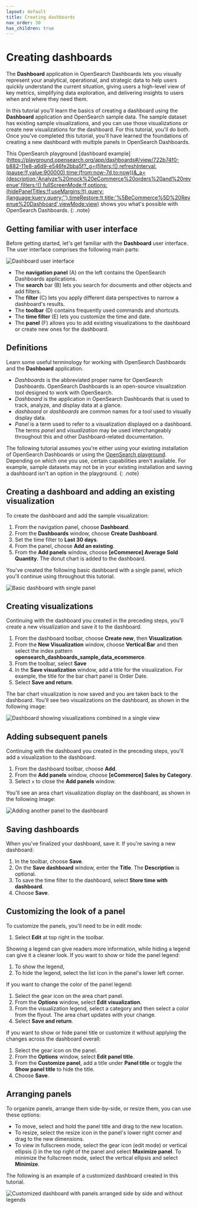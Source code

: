 ```yaml
---
layout: default
title: Creating dashboards
nav_order: 30
has_children: true
---
```


# Creating dashboards

The **Dashboard** application in OpenSearch Dashboards lets you visually represent your analytical, operational, and strategic data to help users quickly understand the current situation, giving users a high-level view of key metrics, simplifying data exploration, and delivering insights to users when and where they need them.

In this tutorial you'll learn the basics of creating a dashboard using the **Dashboard** application and OpenSearch sample data. The sample dataset has existing sample visualizations, and you can use those visualizations or create new visualizations for the dashboard. For this tutorial, you'll do both. Once you've completed this tutorial, you'll have learned the foundations of creating a new dashboard with multiple panels in OpenSearch Dashboards. 

This OpenSearch playground [dashboard example](https://playground.opensearch.org/app/dashboards#/view/722b74f0-b882-11e8-a6d9-e546fe2bba5f?_g=(filters:!(),refreshInterval:(pause:!f,value:900000),time:(from:now-7d,to:now))&_a=(description:'Analyze%20mock%20eCommerce%20orders%20and%20revenue',filters:!(),fullScreenMode:!f,options:(hidePanelTitles:!f,useMargins:!t),query:(language:kuery,query:''),timeRestore:!t,title:'%5BeCommerce%5D%20Revenue%20Dashboard',viewMode:view) shows you what's possible with OpenSearch Dashboards.
{: .note}

## Getting familiar with user interface

Before getting started, let's get familiar with the **Dashboard** user interface. The user interface comprises the following main parts:

![Dashboard user interface]({{site.url}}{{site.baseurl}}/images/dashboards/dashboard-UI.png)

- The **navigation panel** (A) on the left contains the OpenSearch Dashboards applications.
- The **search** bar (B) lets you search for documents and other objects and add filters.
- The **filter** (C) lets you apply different data perspectives to narrow a dashboard's results.
- The **toolbar** (D) contains frequently used commands and shortcuts.
- The **time filter** (E) lets you customize the time and date.
- The **panel** (F) allows you to add existing visualizations to the dashboard or create new ones for the dashboard.

## Definitions

Learn some useful terminology for working with OpenSearch Dashboards and the **Dashboard** application.

- _Dashboards_ is the abbreviated proper name for OpenSearch Dashboards. OpenSearch Dashboards is an open-source visualization tool designed to work with OpenSearch.
- _Dashboard_ is the application in OpenSearch Dashboards that is used to track, analyze, and display data at a glance.
- _dashboard_ or _dashboards_ are common names for a tool used to visually display data.
- _Panel_ is a term used to refer to a visualization displayed on a dashboard. The terms _panel_ and _visualization_ may be used interchangeably throughout this and other Dashboard-related documentation.

The following tutorial assumes you're either using your existing installation of OpenSearch Dashboards or using the [OpenSearch playground](https://playground.opensearch.org/app/home#/). Depending on which one you use, certain capabilities aren't available. For example, sample datasets may not be in your existing installation and saving a dashboard isn't an option in the playground.
{: .note}

## Creating a dashboard and adding an existing visualization

To create the dashboard and add the sample visualization:

1. From the navigation panel, choose **Dashboard**.
2. From the **Dashboards** window, choose **Create Dashboard**.
3. Set the time filter to **Last 30 days**.
4. From the panel, choose **Add an existing**.
5. From the **Add panels** window, choose **[eCommerce] Average Sold Quantity**. The donut chart is added to the dashboard.

You've created the following basic dashboard with a single panel, which you'll continue using throughout this tutorial.

![Basic dashboard with single panel]({{site.url}}{{site.baseurl}}/images/dashboards/dashboard-basic.png)

## Creating visualizations

Continuing with the dashboard you created in the preceding steps, you'll create a new visualization and save it to the dashboard.

1. From the dashboard toolbar, choose **Create new**, then **Visualization**.
1. From the **New Visualization** window, choose **Vertical Bar** and then select the index pattern **opensearch_dashboards_sample_data_ecommerce**. 
1. From the toolbar, select **Save**
1. In the **Save visualization** window, add a title for the visualization. For example, the title for the bar chart panel is Order Date.
1.  Select **Save and return**.  

The bar chart visualization is now saved and you are taken back to the dashboard. You'll see two visualizations on the dashboard, as shown in the following image: 

![Dashboard showing visualizations combined in a single view]({{site.url}}{{site.baseurl}}/images/dashboards/new-dashboard.png)

## Adding subsequent panels

Continuing with the dashboard you created in the preceding steps, you'll add a visualization to the dashboard.

1. From the dashboard toolbar, choose **Add**.
1. From the **Add panels** window, choose **[eCommerce] Sales by Category**.
1. Select `x` to close the **Add panels** window. 

You'll see an area chart visualization display on the dashboard, as shown in the following image: 

![Adding another panel to the dashboard]({{site.url}}{{site.baseurl}}/images/dashboards/new-area-viz.png)

## Saving dashboards

When you've finalized your dashboard, save it. If you're saving a new dashboard:

1. In the toolbar, choose **Save**.
2. On the **Save dashboard** window, enter the **Title**. The **Description** is optional.
3. To save the time filter to the dashboard, select **Store time with dashboard**.
4. Choose **Save**.

## Customizing the look of a panel

To customize the panels, you'll need to be in edit mode:

1. Select **Edit** at top right in the toolbar. 

Showing a legend can give readers more information, while hiding a legend can give it a cleaner look. If you want to show or hide the panel legend:

1. To show the legend, 
2. To hide the legend, select the list icon in the panel's lower left corner.

If you want to change the color of the panel legend:

1. Select the gear icon on the area chart panel.
2. From the **Options** window, select **Edit visualization**.
3. From the visualization legend, select a category and then select a color from the flyout. The area chart updates with your change.
4. Select **Save and return**. 

If you want to show or hide panel title or customize it without applying the changes across the dashboard overall:

1. Select the gear icon on the panel.
2. From the **Options** window, select **Edit panel title**.
3. From the **Customize panel**, add a title under **Panel title** or toggle the **Show panel title** to hide the title.
4. Choose **Save**.

## Arranging panels

To organize panels, arrange them side-by-side, or resize them, you can use these options:

- To move, select and hold the panel title and drag to the new location.
- To resize, select the resize icon in the panel's lower right corner and drag to the new dimensions.
- To view in fullscreen mode, select the gear icon (edit mode) or vertical ellipsis () in the top right of the panel and select **Maximize panel**. To minimize the fullscreen mode, select the vertical ellipsis and select **Minimize**.

The following is an example of a customized dashboard created in this tutorial.

![Customized dashboard with panels arranged side by side and without legends]({{site.url}}{{site.baseurl}}/images/dashboards/dashboard-arranged.png)
